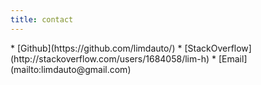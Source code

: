 ```yaml
---
title: contact
---
```


<section id="contact">
* [Github](https://github.com/limdauto/)
* [StackOverflow](http://stackoverflow.com/users/1684058/lim-h)
* [Email](mailto:limdauto@gmail.com)
</section>

